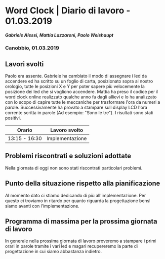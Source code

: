 
# Word Clock | Diario di lavoro - 01.03.2019
##### Gabriele Alessi, Mattia Lazzaroni, Paolo Weishaupt
### Canobbio, 01.03.2019

## Lavori svolti
Paolo era assente.
Gabriele ha cambiato il modo di assegnare i led da accendere ed ha scritto su un foglio di carta, posizionato sopra al nostro orologio, tutte le posizioni X e Y per poter sapere più velocemente la posizione dei led che si vogliono accendere. 
Mattia ha preso il codice per il word clock online realizzato qualche anno fa dagli allievi e lo ha analizzato con lo scopo di capire tutte le meccaniche per trasformare l'ora da numeri a parole. Successivamente ha provato a stampare sull display LCD l'ora corrente scritta in parole (Ad esempio: "Sono le tre"). I risultati sono stati positivi.


|Orario        |Lavoro svolto                 |
|--------------|------------------------------|
|13:15 - 16:30 | Implementazione |

##  Problemi riscontrati e soluzioni adottate
Nella giornata di oggi non sono stati riscontrati particolari problemi.
##  Punto della situazione rispetto alla pianificazione
Al momento dato ci stiamo dedicando di più all'implementazione. Per questo ci troviamo in ritardo per quanto riguarda la progettazione bensì siamo avanti con l'implementazione.
## Programma di massima per la prossima giornata di lavoro
In generale nella prossima giornata di lavoro proveremo a stampare i primi orari in parole tramite i vari led e magari recupereremo la parte di progettazione in cui siamo abbastanza indietro. 